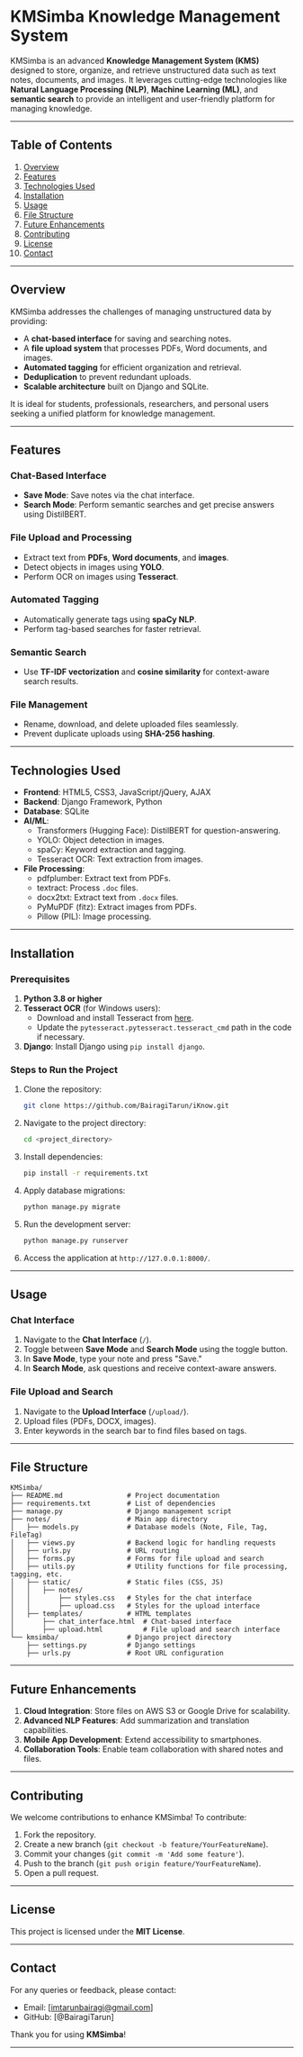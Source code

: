 # KMSimba Knowledge Management System


KMSimba is an advanced **Knowledge Management System (KMS)** designed to store, organize, and retrieve unstructured data such as text notes, documents, and images. It leverages cutting-edge technologies like **Natural Language Processing (NLP)**, **Machine Learning (ML)**, and **semantic search** to provide an intelligent and user-friendly platform for managing knowledge.

---

## Table of Contents
1. [Overview](#overview)
2. [Features](#features)
3. [Technologies Used](#technologies-used)
4. [Installation](#installation)
5. [Usage](#usage)
6. [File Structure](#file-structure)
7. [Future Enhancements](#future-enhancements)
8. [Contributing](#contributing)
9. [License](#license)
10. [Contact](#contact)

---

## Overview

KMSimba addresses the challenges of managing unstructured data by providing:
- A **chat-based interface** for saving and searching notes.
- A **file upload system** that processes PDFs, Word documents, and images.
- **Automated tagging** for efficient organization and retrieval.
- **Deduplication** to prevent redundant uploads.
- **Scalable architecture** built on Django and SQLite.

It is ideal for students, professionals, researchers, and personal users seeking a unified platform for knowledge management.

---

## Features

### Chat-Based Interface
- **Save Mode**: Save notes via the chat interface.
- **Search Mode**: Perform semantic searches and get precise answers using DistilBERT.

### File Upload and Processing
- Extract text from **PDFs**, **Word documents**, and **images**.
- Detect objects in images using **YOLO**.
- Perform OCR on images using **Tesseract**.

### Automated Tagging
- Automatically generate tags using **spaCy NLP**.
- Perform tag-based searches for faster retrieval.

### Semantic Search
- Use **TF-IDF vectorization** and **cosine similarity** for context-aware search results.

### File Management
- Rename, download, and delete uploaded files seamlessly.
- Prevent duplicate uploads using **SHA-256 hashing**.

---

## Technologies Used

- **Frontend**: HTML5, CSS3, JavaScript/jQuery, AJAX
- **Backend**: Django Framework, Python
- **Database**: SQLite
- **AI/ML**:
  - Transformers (Hugging Face): DistilBERT for question-answering.
  - YOLO: Object detection in images.
  - spaCy: Keyword extraction and tagging.
  - Tesseract OCR: Text extraction from images.
- **File Processing**:
  - pdfplumber: Extract text from PDFs.
  - textract: Process `.doc` files.
  - docx2txt: Extract text from `.docx` files.
  - PyMuPDF (fitz): Extract images from PDFs.
  - Pillow (PIL): Image processing.

---

## Installation

### Prerequisites
1. **Python 3.8 or higher**
2. **Tesseract OCR** (for Windows users):
   - Download and install Tesseract from [here](https://github.com/tesseract-ocr/tesseract).
   - Update the `pytesseract.pytesseract.tesseract_cmd` path in the code if necessary.
3. **Django**: Install Django using `pip install django`.

### Steps to Run the Project
1. Clone the repository:
   ```bash
   git clone https://github.com/BairagiTarun/iKnow.git
   ```
2. Navigate to the project directory:
   ```bash
   cd <project_directory>
   ```
3. Install dependencies:
   ```bash
   pip install -r requirements.txt
   ```
4. Apply database migrations:
   ```bash
   python manage.py migrate
   ```
5. Run the development server:
   ```bash
   python manage.py runserver
   ```
6. Access the application at `http://127.0.0.1:8000/`.

---

## Usage

### Chat Interface
1. Navigate to the **Chat Interface** (`/`).
2. Toggle between **Save Mode** and **Search Mode** using the toggle button.
3. In **Save Mode**, type your note and press "Save."
4. In **Search Mode**, ask questions and receive context-aware answers.

### File Upload and Search
1. Navigate to the **Upload Interface** (`/upload/`).
2. Upload files (PDFs, DOCX, images).
3. Enter keywords in the search bar to find files based on tags.

---

## File Structure

```
KMSimba/
├── README.md                # Project documentation
├── requirements.txt         # List of dependencies
├── manage.py                # Django management script
├── notes/                   # Main app directory
│   ├── models.py            # Database models (Note, File, Tag, FileTag)
│   ├── views.py             # Backend logic for handling requests
│   ├── urls.py              # URL routing
│   ├── forms.py             # Forms for file upload and search
│   ├── utils.py             # Utility functions for file processing, tagging, etc.
│   ├── static/              # Static files (CSS, JS)
│   │   ├── notes/
│   │       ├── styles.css   # Styles for the chat interface
│   │       ├── upload.css   # Styles for the upload interface
│   ├── templates/           # HTML templates
│       ├── chat_interface.html  # Chat-based interface
│       ├── upload.html          # File upload and search interface
└── kmsimba/                 # Django project directory
    ├── settings.py          # Django settings
    ├── urls.py              # Root URL configuration
```

---

## Future Enhancements

1. **Cloud Integration**: Store files on AWS S3 or Google Drive for scalability.
2. **Advanced NLP Features**: Add summarization and translation capabilities.
3. **Mobile App Development**: Extend accessibility to smartphones.
4. **Collaboration Tools**: Enable team collaboration with shared notes and files.

---

## Contributing

We welcome contributions to enhance KMSimba! To contribute:
1. Fork the repository.
2. Create a new branch (`git checkout -b feature/YourFeatureName`).
3. Commit your changes (`git commit -m 'Add some feature'`).
4. Push to the branch (`git push origin feature/YourFeatureName`).
5. Open a pull request.

---

## License

This project is licensed under the **MIT License**.

---

## Contact

For any queries or feedback, please contact:

- Email: [imtarunbairagi@gmail.com]
- GitHub: [@BairagiTarun]

Thank you for using **KMSimba**!

---